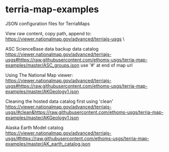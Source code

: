 # terria-map-examples
JSON configuration files for TerriaMaps

View raw content, copy path, append to:\
https://viewer.nationalmap.gov/advanced/terriajs-usgs \

ASC ScienceBase data backup data catalog
https://viewer.nationalmap.gov/advanced/terriajs-usgs#https://raw.githubusercontent.com/ethoms-usgs/terria-map-examples/master/ASC_groups.json
use '#' at end of map url

Using The National Map viewer:\
https://viewer.nationalmap.gov/advanced/terriajs-usgs#https://raw.githubusercontent.com/ethoms-usgs/terria-map-examples/master/AKGeology1.json

Cleaning the hosted data catalog first using 'clean'\
https://viewer.nationalmap.gov/advanced/terriajs-usgs/#clean&https://raw.githubusercontent.com/ethoms-usgs/terria-map-examples/master/AKGeology1.json

Alaska Earth Model catalog\
https://viewer.nationalmap.gov/advanced/terriajs-usgs/#https://raw.githubusercontent.com/ethoms-usgs/terria-map-examples/master/AK_earth_catalog.json
